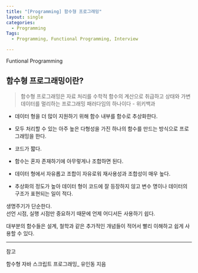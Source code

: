 ```yaml
---
title: "[Programming] 함수형 프로그래밍"
layout: single
categories:
  - Programming
Tags:
  - Programming, Functional Programming, Interview

---
```

Funtional Programming  

## 함수형 프로그래밍이란?  

>함수형 프로그래밍은 자료 처리를 수학적 함수의 계산으로 취급하고 상태와 가변 데이터를 멀리하는 프로그래밍 패러다임의 하나이다     - 위키백과






* 데이터 형을 더 많이 지원하기 위해 함수 내부를 함수로 추상화한다.  
* 모두 처리할 수 있는 아주 높은 다형성을 가진 하나의 함수를 만드는 방식으로 프로그래밍을 한다.  

* 코드가 짧다.  
* 함수는 혼자 존재하기에 아무렇게나 조합하면 된다.  
* 데이터 형에서 자유롭고 조합이 자유로워 재사용성과 조합성이 매우 높다. 
* 추상화의 정도가 높아 데이터 형이 코드에 잘 등장하지 않고 변수 명이나 데이터의 구조가 표현되는 일이 적다.  

생명주기가 단순한다.  
선언 시점, 실행 시점만 중요하기 때문에 언제 어디서든 사용하기 쉽다.  

대부분의 함수들은 설계, 철학과 같은 추가적인 개념들이 적어서 빨리 이해하고 쉽게 사용할 수 있다.  

---
참고

함수형 자바 스크립트 프로그래밍_ 유인동 지음